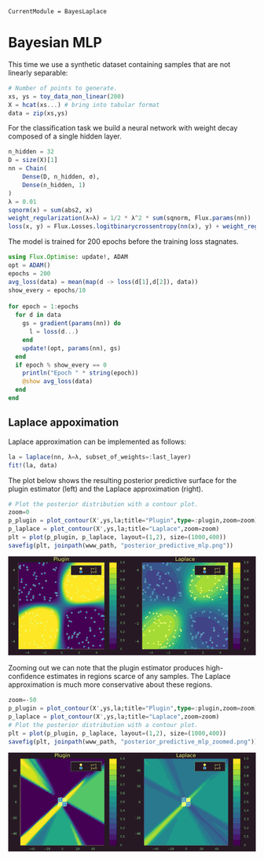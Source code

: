 ``` @meta
CurrentModule = BayesLaplace
```

# Bayesian MLP

This time we use a synthetic dataset containing samples that are not linearly separable:

``` julia
# Number of points to generate.
xs, ys = toy_data_non_linear(200)
X = hcat(xs...) # bring into tabular format
data = zip(xs,ys)
```

For the classification task we build a neural network with weight decay composed of a single hidden layer.

``` julia
n_hidden = 32
D = size(X)[1]
nn = Chain(
    Dense(D, n_hidden, σ),
    Dense(n_hidden, 1)
)  
λ = 0.01
sqnorm(x) = sum(abs2, x)
weight_regularization(λ=λ) = 1/2 * λ^2 * sum(sqnorm, Flux.params(nn))
loss(x, y) = Flux.Losses.logitbinarycrossentropy(nn(x), y) + weight_regularization();
```

The model is trained for 200 epochs before the training loss stagnates.

``` julia
using Flux.Optimise: update!, ADAM
opt = ADAM()
epochs = 200
avg_loss(data) = mean(map(d -> loss(d[1],d[2]), data))
show_every = epochs/10

for epoch = 1:epochs
  for d in data
    gs = gradient(params(nn)) do
      l = loss(d...)
    end
    update!(opt, params(nn), gs)
  end
  if epoch % show_every == 0
    println("Epoch " * string(epoch))
    @show avg_loss(data)
  end
end
```

## Laplace appoximation

Laplace approximation can be implemented as follows:

``` julia
la = laplace(nn, λ=λ, subset_of_weights=:last_layer)
fit!(la, data)
```

The plot below shows the resulting posterior predictive surface for the plugin estimator (left) and the Laplace approximation (right).

``` julia
# Plot the posterior distribution with a contour plot.
zoom=0
p_plugin = plot_contour(X',ys,la;title="Plugin",type=:plugin,zoom=zoom)
p_laplace = plot_contour(X',ys,la;title="Laplace",zoom=zoom)
plt = plot(p_plugin, p_laplace, layout=(1,2), size=(1000,400))
savefig(plt, joinpath(www_path, "posterior_predictive_mlp.png"))
```

![](www/posterior_predictive_mlp.png)

Zooming out we can note that the plugin estimator produces high-confidence estimates in regions scarce of any samples. The Laplace approximation is much more conservative about these regions.

``` julia
zoom=-50
p_plugin = plot_contour(X',ys,la;title="Plugin",type=:plugin,zoom=zoom)
p_laplace = plot_contour(X',ys,la;title="Laplace",zoom=zoom)
# Plot the posterior distribution with a contour plot.
plt = plot(p_plugin, p_laplace, layout=(1,2), size=(1000,400))
savefig(plt, joinpath(www_path, "posterior_predictive_mlp_zoomed.png"))
```

![](www/posterior_predictive_mlp_zoomed.png)
